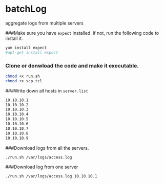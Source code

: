 # batchLog
aggregate logs from multiple servers


###Make sure you have `expect` installed. if not, run the following code to install it.
```bash
yum install expect
#apt-get install expect
```

### Clone or donwload the code and make it executable.
```bash
chmod +x run.sh
chmod +x scp.tcl
```

###Write down all hosts in `server.list`
```bash
10.10.10.1
10.10.10.2
10.10.10.3
10.10.10.4
10.10.10.5
10.10.10.6
10.10.10.7
10.10.10.8
10.10.10.9
```

###Download logs from all the servers.
```bash
./run.sh /var/logs/access.log
```

###Download log from one server
```bash
./run.sh /var/logs/access.log 10.10.10.1
```